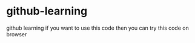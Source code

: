 # github-learning
github learning
if you want to use this code then you can try this code on browser
